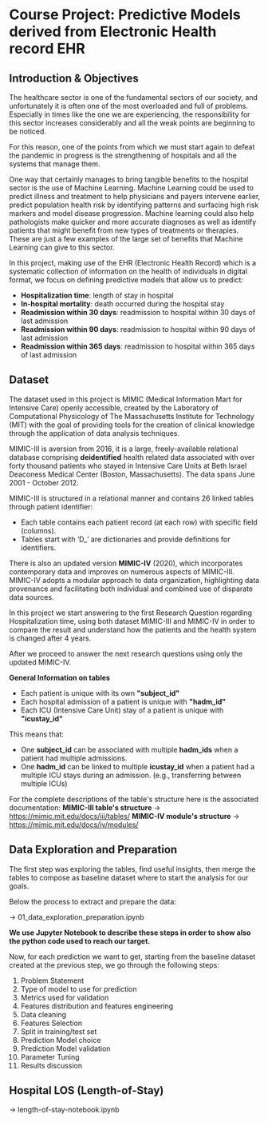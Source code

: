 # Course Project: Predictive Models derived from Electronic Health record EHR

## Introduction & Objectives

The healthcare sector is one of the fundamental sectors of our society, and unfortunately it is often one of the most overloaded and full of problems. Especially in times like the one we are experiencing, the responsibility for this sector increases considerably and all the weak points are beginning to be noticed.

For this reason, one of the points from which we must start again to defeat the pandemic in progress is the strengthening of hospitals and all the systems that manage them.

One way that certainly manages to bring tangible benefits to the hospital sector is the use of Machine Learning. Machine Learning could be used to predict illness and treatment to help physicians and payers intervene earlier, predict population health risk by identifying patterns and surfacing high risk markers and model disease progression. Machine learning could also help pathologists make quicker and more accurate diagnoses as well as identify patients that might benefit from new types of treatments or therapies. These are just a few examples of the large set of benefits that Machine Learning can give to this sector.

In this project, making use of the EHR (Electronic Health Record) which is a systematic collection of information on the health of individuals in digital format, we focus on defining predictive models that allow us to predict:

- **Hospitalization time**: length of stay in hospital
- **In-hospital mortality**: death occurred during the hospital stay
- **Readmission within 30 days**: readmission to hospital within 30 days of last admission
- **Readmission within 90 days**: readmission to hospital within 90 days of last admission
- **Readmission within 365 days**: readmission to hospital within 365 days of last admission

## Dataset

The dataset used in this project is MIMIC (Medical Information Mart for Intensive Care) openly accessible, created by the Laboratory of Computational Physicology of The Massachusetts Institute for Technology (MIT) with the goal of providing tools for the creation of clinical knowledge through the application of data analysis techniques.

MIMIC-III is aversion from 2016, it is a large, freely-available relational database comprising **deidentified** health related data associated with over forty thousand patients who stayed in Intensive Care Units at Beth Israel Deaconess Medical Center (Boston, Massachusetts). The data spans June 2001 - October 2012.

MIMIC-III is structured in a relational manner and contains 26 linked tables through patient identifier:
- Each table contains each patient record (at each row) with specific field (columns).
- Tables start with ‘D_’ are dictionaries and provide definitions for identifiers.

There is also an updated version **MIMIC-IV** (2020), which incorporates contemporary data and improves on numerous aspects of MIMIC-III. MIMIC-IV adopts a modular approach to data organization, highlighting data provenance and facilitating both individual and combined use of disparate data sources.

In this project we start answering to the first Research Question regarding Hospitalization time, using both dataset MIMIC-III and MIMIC-IV in order to compare the result and understand how the patients and the health system is changed after 4 years.

After we proceed to answer the next research questions using only the updated MIMIC-IV.

**General Information on tables**
- Each patient is unique with its own **"subject_id"**
- Each hospital admission of a patient is unique with **"hadm_id"**
- Each ICU (Intensive Care Unit) stay of a patient is unique with **"icustay_id"**
  
This means that:
- One **subject_id** can be associated with multiple **hadm_ids** when a patient had multiple admissions.
- One **hadm_id** can be linked to multiple **icustay_id** when a patient had a multiple ICU stays during an admission. (e.g., transferring between multiple ICUs)

For the complete descriptions of the table's structure here is the associated documentation:
**MIMIC-III table's structure** -> https://mimic.mit.edu/docs/iii/tables/
**MIMIC-IV module's structure** -> https://mimic.mit.edu/docs/iv/modules/

## Data Exploration and Preparation

The first step was exploring the tables, find useful insights, then merge the tables to compose as baseline dataset where to start the analysis for our goals.

Below the process to extract and prepare the data:

-> 01_data_exploration_preparation.ipynb

**We use Jupyter Notebook to describe these steps in order to show also the python code used to reach our target.**

Now, for each prediction we want to get, starting from the baseline dataset created at the previous step, we go through the following steps:

1. Problem Statement
2. Type of model to use for prediction
3. Metrics used for validation
4. Features distribution and features engineering
5. Data cleaning
6. Features Selection
7. Split in training/test set
8. Prediction Model choice
9. Prediction Model validation
10. Parameter Tuning
11. Results discussion


## Hospital LOS (Length-of-Stay)

-> length-of-stay-notebook.ipynb

